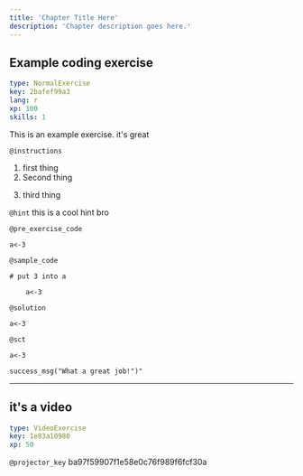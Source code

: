 ```yaml
---
title: 'Chapter Title Here'
description: 'Chapter description goes here.'
---
```


## Example coding exercise

```yaml
type: NormalExercise
key: 2bafef99a3
lang: r
xp: 100
skills: 1
```

This is an example exercise. it's great

`@instructions`
1. first thing
2. Second thing
3) third thing

`@hint`
this is a cool hint bro

`@pre_exercise_code`
```{r}
a<-3
```

`@sample_code`
```{r}
# put 3 into a

	a<-3
```

`@solution`
```{r}
a<-3
```

`@sct`
```{r}
a<-3

success_msg("What a great job!")"
```

---

## it's a video

```yaml
type: VideoExercise
key: 1e83a10980
xp: 50
```

`@projector_key`
ba97f59907f1e58e0c76f989f6fcf30a
